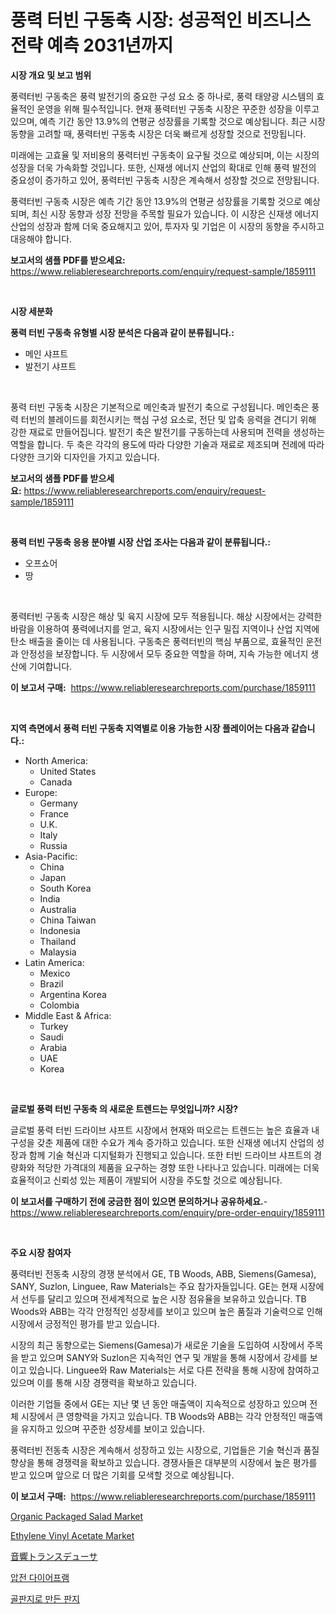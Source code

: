 <p><h1>풍력 터빈 구동축 시장: 성공적인 비즈니스 전략 예측 2031년까지</h1></p><p><strong>시장 개요 및 보고 범위</strong></p>
<p><p>풍력터빈 구동축은 풍력 발전기의 중요한 구성 요소 중 하나로, 풍력 태양광 시스템의 효율적인 운영을 위해 필수적입니다. 현재 풍력터빈 구동축 시장은 꾸준한 성장을 이루고 있으며, 예측 기간 동안 13.9%의 연평균 성장률을 기록할 것으로 예상됩니다. 최근 시장 동향을 고려할 때, 풍력터빈 구동축 시장은 더욱 빠르게 성장할 것으로 전망됩니다.</p><p>미래에는 고효율 및 저비용의 풍력터빈 구동축이 요구될 것으로 예상되며, 이는 시장의 성장을 더욱 가속화할 것입니다. 또한, 신재생 에너지 산업의 확대로 인해 풍력 발전의 중요성이 증가하고 있어, 풍력터빈 구동축 시장은 계속해서 성장할 것으로 전망됩니다.</p><p>풍력터빈 구동축 시장은 예측 기간 동안 13.9%의 연평균 성장률을 기록할 것으로 예상되며, 최신 시장 동향과 성장 전망을 주목할 필요가 있습니다. 이 시장은 신재생 에너지 산업의 성장과 함께 더욱 중요해지고 있어, 투자자 및 기업은 이 시장의 동향을 주시하고 대응해야 합니다.</p></p>
<p><strong>보고서의 샘플 PDF를 받으세요:</strong> <a href="https://www.reliableresearchreports.com/enquiry/request-sample/1859111">https://www.reliableresearchreports.com/enquiry/request-sample/1859111</a></p>
<p>&nbsp;</p>
<p><strong>시장 세분화</strong></p>
<p><strong>풍력 터빈 구동축 유형별 시장 분석은 다음과 같이 분류됩니다.:</strong></p>
<p><ul><li>메인 샤프트</li><li>발전기 샤프트</li></ul></p>
<p>&nbsp;</p>
<p><p>풍력 터빈 구동축 시장은 기본적으로 메인축과 발전기 축으로 구성됩니다. 메인축은 풍력 터빈의 블레이드를 회전시키는 핵심 구성 요소로, 전단 및 압축 응력을 견디기 위해 강한 재료로 만들어집니다. 발전기 축은 발전기를 구동하는데 사용되며 전력을 생성하는 역할을 합니다. 두 축은 각각의 용도에 따라 다양한 기술과 재료로 제조되며 전례에 따라 다양한 크기와 디자인을 가지고 있습니다.</p></p>
<p><strong>보고서의 샘플 PDF를 받으세요:</strong>&nbsp;<a href="https://www.reliableresearchreports.com/enquiry/request-sample/1859111">https://www.reliableresearchreports.com/enquiry/request-sample/1859111</a></p>
<p>&nbsp;</p>
<p><strong> 풍력 터빈 구동축 응용 분야별 시장 산업 조사는 다음과 같이 분류됩니다.:</strong></p>
<p><ul><li>오프쇼어</li><li>땅</li></ul></p>
<p>&nbsp;</p>
<p><p>풍력터빈 구동축 시장은 해상 및 육지 시장에 모두 적용됩니다. 해상 시장에서는 강력한 바람을 이용하여 풍력에너지를 얻고, 육지 시장에서는 인구 밀집 지역이나 산업 지역에 탄소 배출을 줄이는 데 사용됩니다. 구동축은 풍력터빈의 핵심 부품으로, 효율적인 운전과 안정성을 보장합니다. 두 시장에서 모두 중요한 역할을 하며, 지속 가능한 에너지 생산에 기여합니다.</p></p>
<p><strong>이 보고서 구매:</strong>&nbsp; <a href="https://www.reliableresearchreports.com/purchase/1859111">https://www.reliableresearchreports.com/purchase/1859111</a></p>
<p>&nbsp;</p>
<p><strong>지역 측면에서 풍력 터빈 구동축 지역별로 이용 가능한 시장 플레이어는 다음과 같습니다.:</strong></p>
<p><ul>
    <li>
        North America:
        <ul>
            <li>United States</li>
            <li>Canada</li>
        </ul>
    </li>
    <li>
        Europe:
        <ul>
            <li>Germany</li>
            <li>France</li>
            <li>U.K.</li>
            <li>Italy</li>
            <li>Russia</li>
        </ul>
    </li>
    <li>
        Asia-Pacific:
        <ul>
            <li>China</li>
            <li>Japan</li>
            <li>South Korea</li>
            <li>India</li>
            <li>Australia</li>
            <li>China Taiwan</li>
            <li>Indonesia</li>
            <li>Thailand</li>
            <li>Malaysia</li>
        </ul>
    </li>
    <li>
        Latin America:
        <ul>
            <li>Mexico</li>
            <li>Brazil</li>
            <li>Argentina Korea</li>
            <li>Colombia</li>
        </ul>
    </li>
    <li>
        Middle East & Africa:
        <ul>
            <li>Turkey</li>
            <li>Saudi</li>
            <li>Arabia</li>
            <li>UAE</li>
            <li>Korea</li>
        </ul>
    </li>
    </ul></p>
<p>&nbsp;</p>
<p><strong>글로벌 풍력 터빈 구동축 의 새로운 트렌드는 무엇입니까? 시장?</strong></p>
<p><p>글로벌 풍력 터빈 드라이브 샤프트 시장에서 현재와 떠오르는 트렌드는 높은 효율과 내구성을 갖춘 제품에 대한 수요가 계속 증가하고 있습니다. 또한 신재생 에너지 산업의 성장과 함께 기술 혁신과 디지털화가 진행되고 있습니다. 또한 터빈 드라이브 샤프트의 경량화와 적당한 가격대의 제품을 요구하는 경향 또한 나타나고 있습니다. 미래에는 더욱 효율적이고 신뢰성 있는 제품이 개발되어 시장을 주도할 것으로 예상됩니다.</p></p>
<p><strong>이 보고서를 구매하기 전에 궁금한 점이 있으면 문의하거나 공유하세요.</strong>- <a href="https://www.reliableresearchreports.com/enquiry/pre-order-enquiry/1859111">https://www.reliableresearchreports.com/enquiry/pre-order-enquiry/1859111</a></p>
<p>&nbsp;</p>
<p><strong>주요 시장 참여자</strong></p>
<p><p>풍력터빈 전동축 시장의 경쟁 분석에서 GE, TB Woods, ABB, Siemens(Gamesa), SANY, Suzlon, Linguee, Raw Materials는 주요 참가자들입니다. GE는 현재 시장에서 선두를 달리고 있으며 전세계적으로 높은 시장 점유율을 보유하고 있습니다. TB Woods와 ABB는 각각 안정적인 성장세를 보이고 있으며 높은 품질과 기술력으로 인해 시장에서 긍정적인 평가를 받고 있습니다.</p><p>시장의 최근 동향으로는 Siemens(Gamesa)가 새로운 기술을 도입하여 시장에서 주목을 받고 있으며 SANY와 Suzlon은 지속적인 연구 및 개발을 통해 시장에서 강세를 보이고 있습니다. Linguee와 Raw Materials는 서로 다른 전략을 통해 시장에 참여하고 있으며 이를 통해 시장 경쟁력을 확보하고 있습니다.</p><p>이러한 기업들 중에서 GE는 지난 몇 년 동안 매출액이 지속적으로 성장하고 있으며 전체 시장에서 큰 영향력을 가지고 있습니다. TB Woods와 ABB는 각각 안정적인 매출액을 유지하고 있으며 꾸준한 성장세를 보이고 있습니다.</p><p>풍력터빈 전동축 시장은 계속해서 성장하고 있는 시장으로, 기업들은 기술 혁신과 품질 향상을 통해 경쟁력을 확보하고 있습니다. 경쟁사들은 대부분의 시장에서 높은 평가를 받고 있으며 앞으로 더 많은 기회를 모색할 것으로 예상됩니다.</p></p>
<p><strong>이 보고서 구매:</strong>&nbsp;&nbsp;<a href="https://www.reliableresearchreports.com/purchase/1859111">https://www.reliableresearchreports.com/purchase/1859111</a></p>
<p><p><a href="https://view.publitas.com/reportprime-1/organic-packaged-salad-market-size-share-trends-analysis-report-by-material-by-type-by-end-user-by-region-and-segment-forecasts-2024-2031/">Organic Packaged Salad Market</a></p><p><a href="https://github.com/WillieWoodard/Market-Research-Report-List-3/blob/main/ethylene-vinyl-acetate-market.md">Ethylene Vinyl Acetate Market</a></p><p><a href="https://github.com/oafhukehf4709715/Market-Research-Report-List-1/blob/main/1932074192331.md">音響トランスデューサ</a></p><p><a href="https://github.com/vseigx30c9a1j/Market-Research-Report-List-1/blob/main/8839836192147.md">압전 다이어프램</a></p><p><a href="https://github.com/plelbej847484502/Market-Research-Report-List-1/blob/main/4546426192146.md">골판지로 만든 판지</a></p></p>
